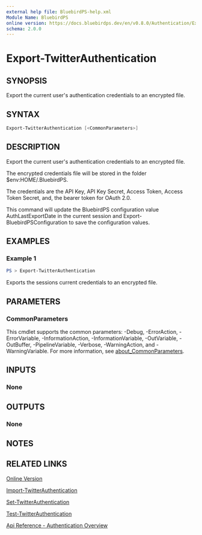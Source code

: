 ```yaml
---
external help file: BluebirdPS-help.xml
Module Name: BluebirdPS
online version: https://docs.bluebirdps.dev/en/v0.8.0/Authentication/Export-TwitterAuthentication
schema: 2.0.0
---
```


# Export-TwitterAuthentication

## SYNOPSIS

Export the current user's authentication credentials to an encrypted file.

## SYNTAX

```powershell
Export-TwitterAuthentication [<CommonParameters>]
```

## DESCRIPTION

Export the current user's authentication credentials to an encrypted file.

The encrypted credentials file will be stored in the folder $env:HOME/.BluebirdPS.

The credentials are the API Key, API Key Secret, Access Token, Access Token Secret, and, the bearer token for OAuth 2.0.

This command will update the BluebirdPS configuration value AuthLastExportDate in the current session and Export-BluebirdPSConfiguration to save the configuration values.

## EXAMPLES

### Example 1

```powershell
PS > Export-TwitterAuthentication
```

Exports the sessions current credentials to an encrypted file.

## PARAMETERS

### CommonParameters

This cmdlet supports the common parameters: -Debug, -ErrorAction, -ErrorVariable, -InformationAction, -InformationVariable, -OutVariable, -OutBuffer, -PipelineVariable, -Verbose, -WarningAction, and -WarningVariable. For more information, see [about_CommonParameters](http://go.microsoft.com/fwlink/?LinkID=113216).

## INPUTS

### None

## OUTPUTS

### None

## NOTES

## RELATED LINKS

[Online Version](https://docs.bluebirdps.dev/en/v0.8.0/Authentication/Export-TwitterAuthentication)

[Import-TwitterAuthentication](https://docs.bluebirdps.dev/en/v0.8.0/Authentication/Import-TwitterAuthentication)

[Set-TwitterAuthentication](https://docs.bluebirdps.dev/en/v0.8.0/Authentication/Set-TwitterAuthentication)

[Test-TwitterAuthentication](https://docs.bluebirdps.dev/en/v0.8.0/Authentication/Test-TwitterAuthentication)

[Api Reference - Authentication Overview](https://developer.twitter.com/en/docs/authentication/overview)
